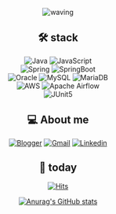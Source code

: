 
<div align=center>
  
![waving](https://capsule-render.vercel.app/api?type=waving&height=200&text=👋%20I'm%20JaeHyun!&fontAlignY=40&color=gradient)

  
## 🛠 stack

![Java](https://img.shields.io/badge/Java-007396?style=flat-square&logo=Java&logoColor=white)
![JavaScript](https://img.shields.io/badge/JavaScript-F7DF1E?style=flat-square&logo=JavaScript&logoColor=white)<br>
![Spring](https://img.shields.io/badge/Spring-6DB33F?style=flat-square&logo=Spring&logoColor=white)
![SpringBoot](https://img.shields.io/badge/SpringBoot-6DB33F?style=flat-square&logo=SpringBoot&logoColor=white)<br>
![Oracle](https://img.shields.io/badge/Oracle-F80000?style=flat-square&logo=Oracle&logoColor=white)
![MySQL](https://img.shields.io/badge/MySQL-4479A1?style=flat-square&logo=MySQL&logoColor=white)
![MariaDB](https://img.shields.io/badge/MariaDB-003545?style=flat-square&logo=MariaDB&logoColor=white)<br>
![AWS](https://img.shields.io/badge/AWS-232F3E?style=flat-square&logo=Amazon-AWS&logoColor=white)
![Apache Airflow](https://img.shields.io/badge/Apache%20Airflow-017CEE?style=flat-square&logo=Apache%20Airflow&logoColor=white)<br>
![JUnit5](https://img.shields.io/badge/JUnit5-25A162?style=flat-square&logo=JUnit5&logoColor=white)


  
## 💻 About me
[![Blogger](https://img.shields.io/badge/blog-4682b4?style=flat-square&logo=Blogger&logoColor=white)](https://dev-jo.tistory.com/)
[![Gmail](https://img.shields.io/badge/Gmail-EA4335?style=flat-square&logo=Gmail&logoColor=white)](mailto:jho950408@gmail.com)
[![Linkedin](https://img.shields.io/badge/Linkedin-017CEE?style=flat-square&logo=Linkedin&logoColor=white)](https://www.linkedin.com/in/%EC%9E%AC%ED%98%84-%EC%A1%B0-a344711b3/)
  
## 🎢 today
[![Hits](https://hits.seeyoufarm.com/api/count/incr/badge.svg?url=https%3A%2F%2Fgithub.com%2Fpursue503%2Fhit-counter&count_bg=%2379C83D&title_bg=%23555555&icon=&icon_color=%23E7E7E7&title=hits&edge_flat=false)](https://hits.seeyoufarm.com)
  
[![Anurag's GitHub stats](https://github-readme-stats.vercel.app/api?username=pursue503&theme=tokyonight)](https://github.com/anuraghazra/github-readme-stats)
  
</div>



